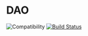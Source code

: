 # DAO

![Compatibility](https://img.shields.io/badge/compatibility-0.6.25-blue)
[![Build Status](https://github.com/dfinity/examples/workflows/motoko-counter-example/badge.svg)](https://github.com/dfinity/examples/actions?query=workflow%3Amotoko-counter-example)

